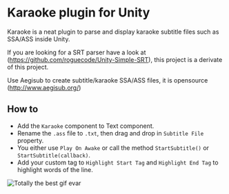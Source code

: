 # Karaoke plugin for Unity
Karaoke is a neat plugin to parse and display karaoke subtitle files such as SSA/ASS inside Unity.

If you are looking for a SRT parser have a look at (https://github.com/roguecode/Unity-Simple-SRT), this project is a derivate of this project.

Use Aegisub to create subtitle/karaoke SSA/ASS files, it is opensource (http://www.aegisub.org/)

## How to
- Add the `Karaoke` component to Text component.
- Rename the `.ass` file to `.txt`, then drag and drop in `Subtitle File` property.
- You either use `Play On Awake` or call the method `StartSubtitle()` or `StartSubtitle(callback)`.
- Add your custom tag to `Highlight Start Tag` and `Highlight End Tag` to highlight words of the line.


![Totally the best gif evar](https://github.com/roguecode/Unity-Simple-SRT/blob/master/Preview.gif?raw=true)
